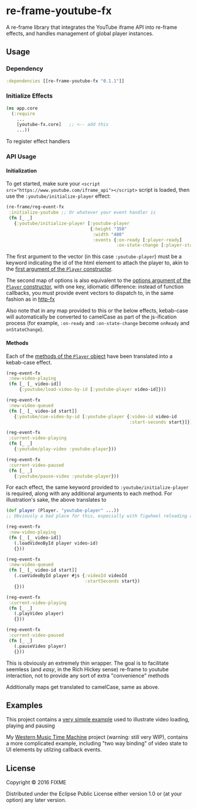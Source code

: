 # re-frame-youtube-fx

A re-frame library that integrates the YouTube iframe API into re-frame effects, and handles management of global player instances.

## Usage

### Dependency
```clojure
:dependencies [[re-frame-youtube-fx "0.1.1"]]
```

### Initialize Effects
```clojure
(ns app.core
  (:require
    ...
    [youtube-fx.core]   ;; <-- add this
    ...))
```
To register effect handlers

### API Usage

#### Initialization
To get started, make sure your `<script src="https://www.youtube.com/iframe_api"></script>` script is loaded, then use the `:youtube/initialize-player` effect:
```clojure
(re-frame/reg-event-fx
 :initialize-youtube ;; Or whatever your event handler is
 (fn [_ _]
   {:youtube/initialize-player [:youtube-player
                                {:height "350"
                                 :width "480"
                                 :events {:on-ready [:player-ready]
                                          :on-state-change [:player-state-change]}}]
```
The first argument to the vector (in this case `:youtube-player`) must be a keyword indicating the id of the html element to attach the player to, akin to the [first argument of the `Player` constructor](https://developers.google.com/youtube/iframe_api_reference#Loading_a_Video_Player).

The second map of options is also equivalent to the [options argument of the `Player` constructor](https://developers.google.com/youtube/iframe_api_reference#Loading_a_Video_Player), with one key, idiomatic difference: instead of function callbacks, you must provide event vectors to dispatch to, in the same fashion as in [http-fx](https://github.com/Day8/re-frame-http-fx)

Also note that in any map provided to this or the below effects, kebab-case will automatically be converted to camelCase as part of the js-ification process (for example, `:on-ready` and `:on-state-change` become `onReady` and `onStateChange`).

#### Methods
Each of the [methods of the `Player` object](https://developers.google.com/youtube/iframe_api_reference#Operations) have been translated into a kebab-case effect.
```clojure
(reg-event-fx
 :new-video-playing
 (fn [_ [_ video-id]]   
     {:youtube/load-video-by-id [:youtube-player video-id]}))

(reg-event-fx
 :new-video-queued
 (fn [_ [_ video-id start]]
   {:youtube/cue-video-by-id [:youtube-player {:video-id video-id   
                                               :start-seconds start}]}))

(reg-event-fx
 :current-video-playing
 (fn [_ _]
   {:youtube/play-video :youtube-player}))

(reg-event-fx
 :current-video-paused
 (fn [_ _]
   {:youtube/pause-video :youtube-player}))
```
For each effect, the same keyword provided to `:youtube/initialize-player` is required, along with any additional arguments to each method. For illustration's sake, the above translates to
```clojure
(def player (Player. "youtube-player" ...))
;; Obviously a bad place for this, especially with figwheel reloading all the time

(reg-event-fx
 :new-video-playing
 (fn [_ [_ video-id]]
   (.loadVideoById player video-id)
   {}))

(reg-event-fx
 :new-video-queued
 (fn [_ [_ video-id start]]
   (.cueVideoById player #js {:videoId videoId
                              :startSeconds start})
   {}))

(reg-event-fx
 :current-video-playing
 (fn [_ _]
   (.playVideo player)
   {}))

(reg-event-fx
 :current-video-paused
 (fn [_ _]
   (.pauseVideo player)
   {}))
```
This is obviously an extremely thin wrapper. The goal is to facilitate seemless (and *easy*, in the Rich Hickey sense) re-frame to youtube interaction, not to provide any sort of extra "convenience" methods

Additionally maps get translated to camelCase, same as above.

## Examples

This project contains a [very simple example](https://github.com/micmarsh/re-frame-youtube-fx/tree/master/examples/basic-player) used to illustrate video loading, playing and pausing

My [Western Music Time Machine](https://github.com/micmarsh/western-music-time-machine/blob/master/src/cljs/western_music/handlers/youtube.cljs) project (warning: still very WIP), contains a more complicated example, including "two way binding" of video state to UI elements by utilzing callback events.


## License

Copyright © 2016 FIXME

Distributed under the Eclipse Public License either version 1.0 or (at
your option) any later version.
